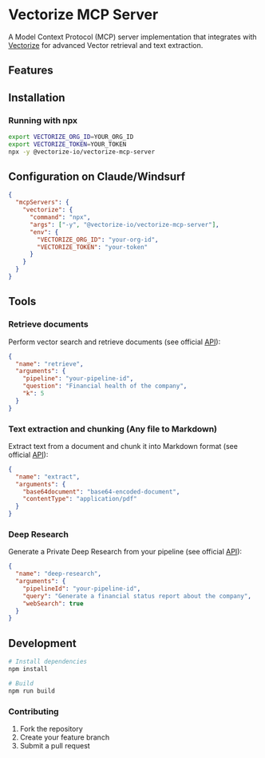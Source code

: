 # Vectorize MCP Server

A Model Context Protocol (MCP) server implementation that integrates with [Vectorize](https://vectorize.io/) for advanced Vector retrieval and text extraction.

## Features

## Installation

### Running with npx

```bash
export VECTORIZE_ORG_ID=YOUR_ORG_ID
export VECTORIZE_TOKEN=YOUR_TOKEN
npx -y @vectorize-io/vectorize-mcp-server
```

## Configuration on Claude/Windsurf

```json
{
  "mcpServers": {
    "vectorize": {
      "command": "npx",
      "args": ["-y", "@vectorize-io/vectorize-mcp-server"],
      "env": {
        "VECTORIZE_ORG_ID": "your-org-id",
        "VECTORIZE_TOKEN": "your-token"
      }
    }
  }
}
```
## Tools

### Retrieve documents

Perform vector search and retrieve documents (see official [API](https://docs.vectorize.io/api/api-pipelines/api-retrieval)):

```json
{
  "name": "retrieve",
  "arguments": {
    "pipeline": "your-pipeline-id",
    "question": "Financial health of the company",
    "k": 5
  }
}
```

### Text extraction and chunking (Any file to Markdown)

Extract text from a document and chunk it into Markdown format (see official [API](https://docs.vectorize.io/api/api-extraction)):

```json
{
  "name": "extract",
  "arguments": {
    "base64document": "base64-encoded-document",
    "contentType": "application/pdf"
  }
}
```

### Deep Research

Generate a Private Deep Research from your pipeline (see official [API](https://docs.vectorize.io/api/api-pipelines/api-deep-research)):

```json
{
  "name": "deep-research",
  "arguments": {
    "pipelineId": "your-pipeline-id",
    "query": "Generate a financial status report about the company",
    "webSearch": true
  }
} 
```
## Development

```bash
# Install dependencies
npm install

# Build
npm run build

```

### Contributing

1. Fork the repository
2. Create your feature branch
3. Submit a pull request

